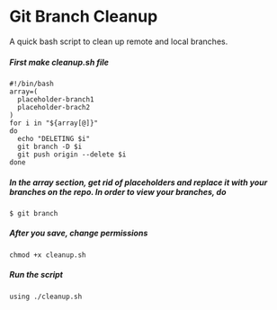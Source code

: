 # Git Branch Cleanup
A quick bash script to clean up remote and local branches.

##### First make cleanup.sh file
```
#!/bin/bash
array=(
  placeholder-branch1
  placeholder-brach2
)
for i in "${array[@]}"
do
  echo "DELETING $i"
  git branch -D $i
  git push origin --delete $i
done
```

##### In the array section, get rid of placeholders and replace it with your branches on the repo. In order to view your branches, do 
```
$ git branch
```

##### After you save, change permissions
```
chmod +x cleanup.sh
```

##### Run the script
```
using ./cleanup.sh
```
